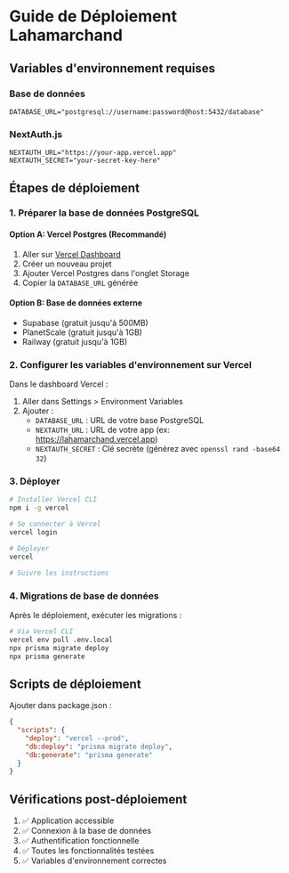 # Guide de Déploiement Lahamarchand

## Variables d'environnement requises

### Base de données
```
DATABASE_URL="postgresql://username:password@host:5432/database"
```

### NextAuth.js
```
NEXTAUTH_URL="https://your-app.vercel.app"
NEXTAUTH_SECRET="your-secret-key-here"
```

## Étapes de déploiement

### 1. Préparer la base de données PostgreSQL

#### Option A: Vercel Postgres (Recommandé)
1. Aller sur [Vercel Dashboard](https://vercel.com/dashboard)
2. Créer un nouveau projet
3. Ajouter Vercel Postgres dans l'onglet Storage
4. Copier la `DATABASE_URL` générée

#### Option B: Base de données externe
- Supabase (gratuit jusqu'à 500MB)
- PlanetScale (gratuit jusqu'à 1GB)
- Railway (gratuit jusqu'à 1GB)

### 2. Configurer les variables d'environnement sur Vercel

Dans le dashboard Vercel :
1. Aller dans Settings > Environment Variables
2. Ajouter :
   - `DATABASE_URL` : URL de votre base PostgreSQL
   - `NEXTAUTH_URL` : URL de votre app (ex: https://lahamarchand.vercel.app)
   - `NEXTAUTH_SECRET` : Clé secrète (générez avec `openssl rand -base64 32`)

### 3. Déployer

```bash
# Installer Vercel CLI
npm i -g vercel

# Se connecter à Vercel
vercel login

# Déployer
vercel

# Suivre les instructions
```

### 4. Migrations de base de données

Après le déploiement, exécuter les migrations :

```bash
# Via Vercel CLI
vercel env pull .env.local
npx prisma migrate deploy
npx prisma generate
```

## Scripts de déploiement

Ajouter dans package.json :
```json
{
  "scripts": {
    "deploy": "vercel --prod",
    "db:deploy": "prisma migrate deploy",
    "db:generate": "prisma generate"
  }
}
```

## Vérifications post-déploiement

1. ✅ Application accessible
2. ✅ Connexion à la base de données
3. ✅ Authentification fonctionnelle
4. ✅ Toutes les fonctionnalités testées
5. ✅ Variables d'environnement correctes
